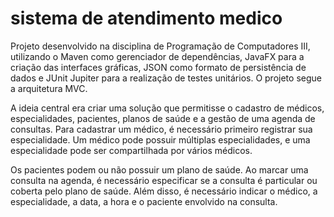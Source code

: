 # sistema de atendimento medico

Projeto desenvolvido na disciplina de Programação de Computadores III, utilizando o Maven como gerenciador de dependências, JavaFX para a criação das interfaces gráficas, JSON como formato de persistência de dados e JUnit Jupiter para a realização de testes unitários. O projeto segue a arquitetura MVC.

A ideia central era criar uma solução que permitisse o cadastro de médicos, especialidades, pacientes, planos de saúde e a gestão de uma agenda de consultas. Para cadastrar um médico, é necessário primeiro registrar sua especialidade. Um médico pode possuir múltiplas especialidades, e uma especialidade pode ser compartilhada por vários médicos.

Os pacientes podem ou não possuir um plano de saúde. Ao marcar uma consulta na agenda, é necessário especificar se a consulta é particular ou coberta pelo plano de saúde. Além disso, é necessário indicar o médico, a especialidade, a data, a hora e o paciente envolvido na consulta.

